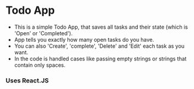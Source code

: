 # Todo App

- This is a simple Todo App, that saves all tasks and their state (which is 'Open' or 'Completed'). 
- App tells you exactly how many open tasks do you have. 
- You can also 'Create', 'complete', 'Delete' and 'Edit' each task as you want.
- In the code is handled cases like passing empty strings or strings that contain only spaces.

### Uses React.JS
